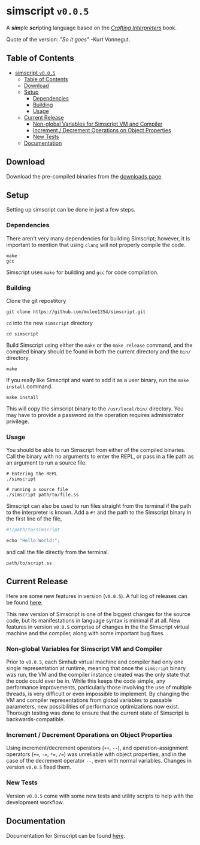 # simscript `v0.0.5`

A ***sim***ple ***scr***ipting language based on the [*Crafting Interpreters*](https://craftinginterpreters.com/) book.

Quote of the version: *"So it goes"* -Kurt Vonnegut.

## Table of Contents

- [simscript `v0.0.5`](#simscript-v005)
  - [Table of Contents](#table-of-contents)
  - [Download](#download)
  - [Setup](#setup)
    - [Dependencies](#dependencies)
    - [Building](#building)
    - [Usage](#usage)
  - [Current Release](#current-release)
    - [Non-global Variables for Simscript VM and Compiler](#non-global-variables-for-simscript-vm-and-compiler)
    - [Increment / Decrement Operations on Object Properties](#increment--decrement-operations-on-object-properties)
    - [New Tests](#new-tests)
  - [Documentation](#documentation)

## Download

Download the pre-compiled binaries from the [downloads page](./docs/downloads.md).

## Setup

Setting up simscript can be done in just a few steps.

### Dependencies

There aren't very many dependencies for building Simscript; however, it is important to mention that using `clang` will not properly compile the code.

```shell
make
gcc
```

Simscript uses `make` for building and `gcc` for code compilation.

### Building

Clone the git repostitory

```shell
git clone https://github.com/molee1354/simscript.git
```

`cd` into the new `simscript` directory

```shell
cd simscript
```

Build Simscript using either the `make` or the `make release` command, and the compiled binary should be found in both the current directory and the `bin/` directory.

```shell
make
```

If you really like Simscript and want to add it as a user binary, run the `make install` command.

```shell
make install
```

This will copy the simscript binary to the `/usr/local/bin/` directory. You may have to provide a password as the operation requires administrator privilege.

### Usage

You should be able to run Simscript from either of the compiled binaries. Call the binary with no arguments to enter the REPL, or pass in a file path as an argument to run a source file.

```shell
# Entering the REPL
./simscript

# running a source file
./simscript path/to/file.ss
```

Simscript can also be used to run files straight from the terminal if the path to the interpreter is known. Add a `#!` and the path to the Simscript binary in the first line of the file,

```javascript
#!/path/to/simscript

echo "Hello World!";
```

and call the file directly from the terminal.

```shell
path/to/script.ss
```

## Current Release

Here are some new features in version (`v0.0.5`). A full log of releases can be found [here](./docs/release.md).

This new version of Simscript is one of the biggest changes for the source code, but its manifestations in language syntax is minimal if at all. New features in version `v0.0.5` comprise of changes in the the Simscript virtual machine and the compiler, along with some important bug fixes.

### Non-global Variables for Simscript VM and Compiler

Prior to `v0.0.5`, each Simhub virtual machine and compiler had only one single representation at runtime, meaning that once the `simscript` binary was run, the VM and the compiler instance created was the only state that the code could ever be in. While this keeps the code simple, any performance improvements, particularly those involving the use of multiple threads, is very difficult or even impossible to implement. By changing the VM and compiler representations from global variables to passable parameters, new possibilities of performance optimizations now exist. Thorough testing was done to ensure that the current state of Simscript is backwards-compatible.

### Increment / Decrement Operations on Object Properties

Using increment/decrement operators (`++`, `--`), and operation-assignment operators (`+=`, `-=`, `*=`, `/=`) was unreliable with object properties, and in the case of the decrement operator `--`, even with normal variables. Changes in version `v0.0.5` fixed them.

### New Tests

Version `v0.0.5` come with some new tests and utility scripts to help with the development workflow.

## Documentation

Documentation for Simscript can be found [here](./docs/syntax.md).
